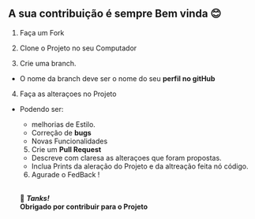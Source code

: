 ## A sua contribuição é sempre Bem vinda 😊

1. Faça um Fork<br>

2. Clone o Projeto no seu Computador<br>

3. Crie uma branch.<br>

- O nome da branch deve ser o nome do seu **perfil no gitHub**<br>

4. Faça as alteraçoes no Projeto<br>

- Podendo ser:<br>

  - melhorias de Estilo.
  - Correção de **bugs**
  - Novas Funcionalidades<br>

  5. Crie um **Pull Request**<br>

  - Descreve com claresa as alteraçoes que foram propostas.
  - Inclua Prints da aleração do Projeto e da altreação feita nó código.
    <br>

  6. Agurade o FedBack !
     <br>
     <br>

  🚀 **_Tanks!_**<br>
  **Obrigado por contribuir para o Projeto**
